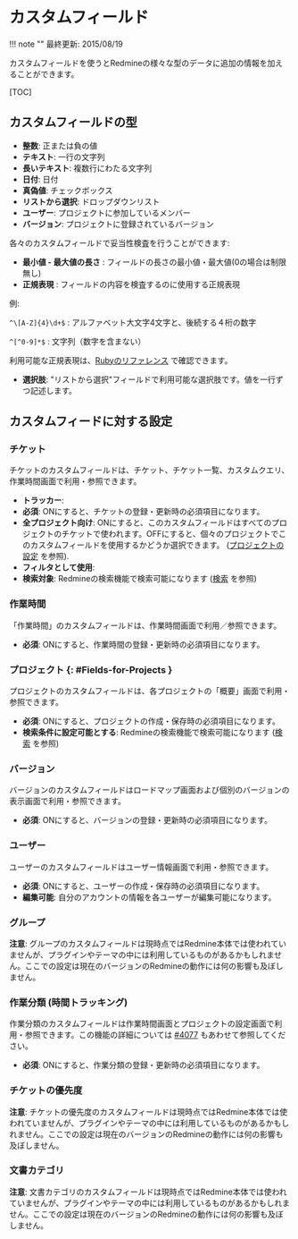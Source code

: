 カスタムフィールド
==================

!!! note ""
    最終更新: 2015/08/19

カスタムフィールドを使うとRedmineの様々な型のデータに追加の情報を加えることができます。

[TOC]

カスタムフィールドの型
----------------------

-   **整数**: 正または負の値
-   **テキスト**: 一行の文字列
-   **長いテキスト**: 複数行にわたる文字列
-   **日付**: 日付
-   **真偽値**: チェックボックス
-   **リストから選択**: ドロップダウンリスト
-   **ユーザー**: プロジェクトに参加しているメンバー
-   **バージョン**: プロジェクトに登録されているバージョン

各々のカスタムフィールドで妥当性検査を行うことができます:

-   **最小値 - 最大値の長さ** : フィールドの長さの最小値・最大値(0の場合は制限無し)
-   **正規表現** : フィールドの内容を検査するのに使用する正規表現

例:

`^\[A-Z]{4}\d+$` : アルファベット大文字4文字と、後続する４桁の数字

`^[^0-9]*$` : 文字列（数字を含まない）

利用可能な正規表現は、[Rubyのリファレンス](http://doc.ruby-lang.org/ja/1.8.7/doc/spec=2fregexp.html) で確認できます。

-   **選択肢**: "リストから選択"フィールドで利用可能な選択肢です。値を一行ずつ記述します。

カスタムフィードに対する設定
----------------------------

### チケット

チケットのカスタムフィールドは、チケット、チケット一覧、カスタムクエリ、作業時間画面で利用・参照できます。

-   **トラッカー**:
-   **必須**: ONにすると、チケットの登録・更新時の必須項目になります。
-   **全プロジェクト向け**: ONにすると、このカスタムフィールドはすべてのプロジェクトのチケットで使われます。OFFにすると、個々のプロジェクトでこのカスタムフィールドを使用するかどうか選択できます。 ([プロジェクトの設定](RedmineProjectSettings) を参照).
-   **フィルタとして使用**:
-   **検索対象**: Redmineの検索機能で検索可能になります ([検索](RedmineSearch) を参照)

### 作業時間

「作業時間」のカスタムフィールドは、作業時間画面で利用／参照できます。

-   **必須**: ONにすると、作業時間の登録・更新時の必須項目になります。

### プロジェクト {: #Fields-for-Projects }

プロジェクトのカスタムフィールドは、各プロジェクトの「概要」画面で利用・参照できます。

-   **必須**: ONにすると、プロジェクトの作成・保存時の必須項目になります。
-   **検索条件に設定可能とする**: Redmineの検索機能で検索可能になります ([検索](RedmineSearch) を参照)

### バージョン

バージョンのカスタムフィールドはロードマップ画面および個別のバージョンの表示画面で利用・参照できます。

-   **必須**: ONにすると、バージョンの登録・更新時の必須項目になります。

### ユーザー

ユーザーのカスタムフィールドはユーザー情報画面で利用・参照できます。

-   **必須**: ONにすると、ユーザーの作成・保存時の必須項目になります。
-   **編集可能**: 自分のアカウントの情報を各ユーザーが編集可能になります。

### グループ

**注意**: グループのカスタムフィールドは現時点ではRedmine本体では使われていませんが、プラグインやテーマの中には利用しているものがあるかもしれません。ここでの設定は現在のバージョンのRedmineの動作には何の影響も及ぼしません。

### 作業分類 (時間トラッキング)

作業分類のカスタムフィールドは作業時間画面とプロジェクトの設定画面で利用・参照できます。この機能の詳細については [#4077](http://www.redmine.org/issues/4077) もあわせて参照してください。

-   **必須**: ONにすると、作業分類の登録・更新時の必須項目になります。

### チケットの優先度

**注意**: チケットの優先度のカスタムフィールドは現時点ではRedmine本体では使われていませんが、プラグインやテーマの中には利用しているものがあるかもしれません。ここでの設定は現在のバージョンのRedmineの動作には何の影響も及ぼしません。

### 文書カテゴリ

**注意**: 文書カテゴリのカスタムフィールドは現時点ではRedmine本体では使われていませんが、プラグインやテーマの中には利用しているものがあるかもしれません。ここでの設定は現在のバージョンのRedmineの動作には何の影響も及ぼしません。
